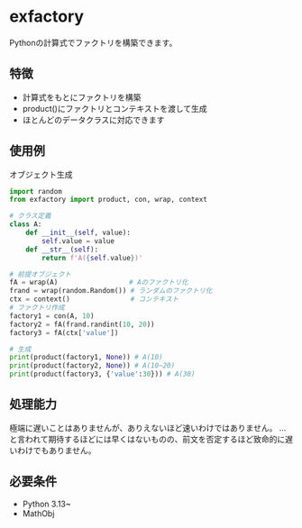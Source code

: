 # exfactory
Pythonの計算式でファクトリを構築できます。

## 特徴
- 計算式をもとにファクトリを構築
- product()にファクトリとコンテキストを渡して生成
- ほとんどのデータクラスに対応できます

## 使用例
オブジェクト生成
```python
import random
from exfactory import product, con, wrap, context

# クラス定義
class A:
    def __init__(self, value):
        self.value = value
    def __str__(self):
        return f'A({self.value})'

# 前提オブジェクト
fA = wrap(A)                　# Aのファクトリ化
frand = wrap(random.Random()) # ランダムのファクトリ化
ctx = context()               # コンテキスト
# ファクトリ作成
factory1 = con(A, 10)
factory2 = fA(frand.randint(10, 20))
factory3 = fA(ctx['value'])

# 生成
print(product(factory1, None)) # A(10)
print(product(factory2, None)) # A(10~20)
print(product(factory3, {'value':30})) # A(30)
```

## 処理能力
極端に遅いことはありませんが、ありえないほど速いわけではありません。
…と言われて期待するほどには早くはないものの、前文を否定するほど致命的に遅いわけでもありません。

## 必要条件
- Python 3.13~
- MathObj